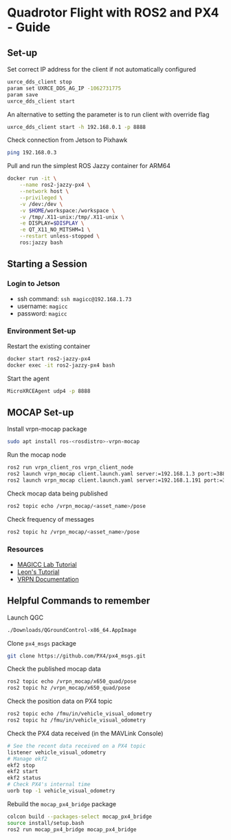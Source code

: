 # Quadrotor Flight with ROS2 and PX4 - Guide

## Set-up

Set correct IP address for the client if not automatically configured
```bash
uxrce_dds_client stop
param set UXRCE_DDS_AG_IP -1062731775
param save
uxrce_dds_client start
```

An alternative to setting the parameter is to run client with override flag
```bash
uxrce_dds_client start -h 192.168.0.1 -p 8888
```

Check connection from Jetson to Pixhawk
```bash
ping 192.168.0.3
```

Pull and run the simplest ROS Jazzy container for ARM64
```bash
docker run -it \
    --name ros2-jazzy-px4 \
    --network host \
    --privileged \
    -v /dev:/dev \
    -v $HOME/workspace:/workspace \
    -v /tmp/.X11-unix:/tmp/.X11-unix \
    -e DISPLAY=$DISPLAY \
    -e QT_X11_NO_MITSHM=1 \
    --restart unless-stopped \
    ros:jazzy bash
```

## Starting a Session

### Login to Jetson

- ssh command: `ssh magicc@192.168.1.73`
- username: `magicc`
- password: `magicc`

### Environment Set-up

Restart the existing container
```bash
docker start ros2-jazzy-px4
docker exec -it ros2-jazzy-px4 bash
```

Start the agent

```bash
MicroXRCEAgent udp4 -p 8888
```    
    
## MOCAP Set-up

Install vrpn-mocap package
```bash
sudo apt install ros-<rosdistro>-vrpn-mocap
```

Run the mocap node
```bash
ros2 run vrpn_client_ros vrpn_client_node 
ros2 launch vrpn_mocap client.launch.yaml server:=192.168.1.3 port:=3883
ros2 launch vrpn_mocap client.launch.yaml server:=192.168.1.191 port:=3883
```

Check mocap data being published
```bash
ros2 topic echo /vrpn_mocap/<asset_name>/pose
```

Check frequency of messages
```bash
ros2 topic hz /vrpn_mocap/<asset_name>/pose
```

### Resources
- [MAGICC Lab Tutorial](https://magicc.byu.edu/wiki/ros2_tutorials/mocap/mocap_tutorial/#data-collecting-with-ros)
- [Leon's Tutorial](https://www.notion.so/MOCAP-Room-24cdc719863380bbb0e2c94d5b7d8ec7)
- [VRPN Documentation](https://index.ros.org/r/vrpn_mocap/#jazzy)

## Helpful Commands to remember

Launch QGC
```bash
./Downloads/QGroundControl-x86_64.AppImage 
```

Clone `px4_msgs` package
```bash
git clone https://github.com/PX4/px4_msgs.git
```

Check the published mocap data
```bash
ros2 topic echo /vrpn_mocap/x650_quad/pose
ros2 topic hz /vrpn_mocap/x650_quad/pose
```

Check the position data on PX4 topic
```bash
ros2 topic echo /fmu/in/vehicle_visual_odometry
ros2 topic hz /fmu/in/vehicle_visual_odometry
```

Check the PX4 data received (in the MAVLink Console)
```bash
# See the recent data received on a PX4 topic
listener vehicle_visual_odometry
# Manage ekf2 
ekf2 stop
ekf2 start
ekf2 status
# Check PX4's internal time
uorb top -1 vehicle_visual_odometry
```

Rebuild the `mocap_px4_bridge` package
```bash
colcon build --packages-select mocap_px4_bridge
source install/setup.bash 
ros2 run mocap_px4_bridge mocap_px4_bridge
```